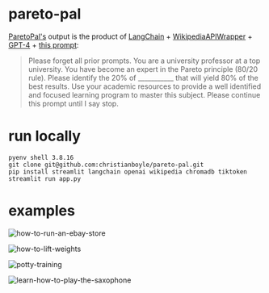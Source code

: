 # pareto-pal

[ParetoPal's](https://pareto-pal.streamlit.app/) output is the product of [LangChain](https://python.langchain.com/docs/get_started/introduction.html) + [WikipediaAPIWrapper](https://github.com/hwchase17/langchain/blob/master/langchain/utilities/wikipedia.py#L14) + [GPT-4](https://platform.openai.com/docs/models/gpt-4) + [this prompt](https://twitter.com/BrianRoemmele/status/1641649098599067648):

> Please forget all prior prompts.  You are a university professor at a top university. You have become an expert in the Pareto principle (80/20 rule). Please identify the 20% of ___________ that will yield 80% of the best  results. Use your academic resources to  provide a well identified and focused learning program to master this subject. Please continue this prompt until I say stop.

# run locally

```
pyenv shell 3.8.16
git clone git@github.com:christianboyle/pareto-pal.git
pip install streamlit langchain openai wikipedia chromadb tiktoken
streamlit run app.py
```

# examples

![how-to-run-an-ebay-store](https://github.com/christianboyle/pareto-pal/assets/1605754/06b55754-459f-4aea-8574-6dbd15269137)

![how-to-lift-weights](https://github.com/christianboyle/pareto-pal/assets/1605754/df9a3fc5-3592-410d-9b7a-19c1cd24cc9f)

![potty-training](https://github.com/christianboyle/pareto-pal/assets/1605754/c04d2b59-4fd9-42de-bbe2-70735e35b9e1)

![learn-how-to-play-the-saxophone](https://github.com/christianboyle/pareto-pal/assets/1605754/2ea41c19-5727-4766-83e8-6c9660be89f9)
